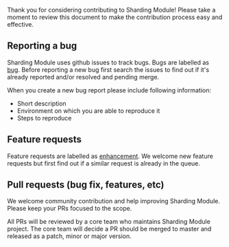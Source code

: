 Thank you for considering contributing to Sharding Module!
Please take a moment to review this document to make the contribution process easy and effective.

## Reporting a bug

Sharding Module uses github issues to track bugs. Bugs are labelled as [bug](https://github.com/creditkarma/sharding-module/labels/bug).
Before reporting a new bug first search the issues to find out if it's already reported and/or resolved and pending merge.

When you create a new bug report please include following information:

* Short description
* Environment on which you are able to reproduce it
* Steps to reproduce

## Feature requests

Feature requests are labelled as [enhancement](https://github.com/creditkarma/sharding-module/labels/enhancement).
We welcome new feature requests but first find out if a similar request is already in the queue.

## Pull requests (bug fix, features, etc)

We welcome community contribution and help improving Sharding Module. Please keep your PRs focused to the scope.

All PRs will be reviewed by a core team who maintains Sharding Module project.
The core team will decide a PR should be merged to master and released as a patch, minor or major version.
